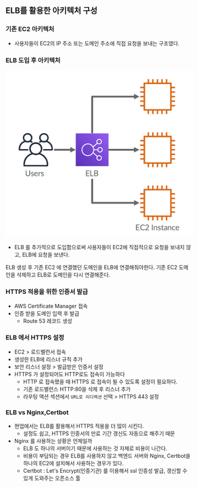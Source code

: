 ## ELB를 활용한 아키텍처 구성

### 기존 EC2 아키텍처
- 사용자들이 EC2의 IP 주소 또는 도메인 주소에 직접 요청을 보내는 구조였다.

### ELB 도입 후 아키텍처

![img.png](img/elb.png)

- ELB 를 추가적으로 도입함으로써 사용자들이 EC2에 직접적으로 요청을 보내지 않고, ELB에 요청을 보낸다.

ELB 생성 후 기존 EC2 에 연결했던 도메인을 ELB에 연결해줘야한다.
기존 EC2 도메인을 삭제하고 ELB로 도메인을 다시 연결해준다.

### HTTPS 적용을 위한 인증서 발급
- AWS Certificate Manager 접속
- 인증 받을 도메인 입력 후 발급
  - Route 53 레코드 생성

### ELB 에서 HTTPS 설정
- EC2 > 로드밸런서 접속
- 생성한 ELB에 리스너 규칙 추가
- 보안 리스너 설정 > 발급받은 인증서 설정
- HTTPS 가 설정되어도 HTTP로도 접속이 가능하다
  - HTTP 로 접속했을 때 HTTPS 로 접속이 될 수 있도록 설정이 필요하다.
  - 기존 로드밸런스 HTTP:80을 삭제 후 리스너 추가
  - 라우팅 액션 섹션에서 `URL로 리디렉션` 선택 > HTTPS 443 설정

### ELB vs Nginx,Certbot
- 현업에서는 ELB를 활용해서 HTTPS 적용을 더 많이 시킨다.
  - 설정도 쉽고, HTTPS 인증서의 만료 기간 갱신도 자동으로 해주기 때문
- Nginx 를 사용하는 상황은 언제일까
  - ELB 도 하나의 서버이기 때문에 사용하는 것 자체로 비용이 나간다.
  - 비용이 부담되는 경우 ELB를 사용하지 않고 백엔드 서버와 Nginx, Certbot을 하나의 EC2에 설치해서 사용하는 경우가 있다.
  - Certbot : Let's Encrypt(인증기관) 를 이용해서 ssl 인증성 발급, 갱신할 수 있게 도와주는 오픈소스 툴